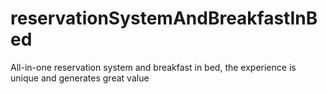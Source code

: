 # reservationSystemAndBreakfastInBed
All-in-one reservation system and breakfast in bed, the experience is unique and generates great value
